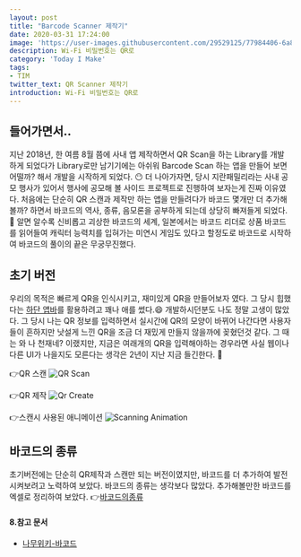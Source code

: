 ```yaml
---
layout: post
title: "Barcode Scanner 제작기"
date: 2020-03-31 17:24:00
image: 'https://user-images.githubusercontent.com/29529125/77984406-6a848580-734c-11ea-8482-3da99ac1a5b3.jpg'
description: Wi-Fi 비밀번호는 QR로
category: 'Today I Make'
tags:
- TIM
twitter_text: QR Scanner 제작기
introduction: Wi-Fi 비밀번호는 QR로
---
```


## 들어가면서..
지난 2018년, 한 여름 8월 쯤에 사내 앱 제작하면서 QR Scan을 하는 Library를 개발하게 되었다가 Library로만 남기기에는 아쉬워 Barcode Scan 하는 앱을 만들어 보면 어떨까? 해서 개발을 시작하게 되었다. 😶 더 나아가자면, 당시 지란패밀리라는 사내 공모 행사가 있어서 행사에 공모해 볼 사이드 프로젝트로 진행하여 보자는게 진짜 이유였다.
처음에는 단순히 QR 스캔과 제작만 하는 앱을 만들려다가 바코드 몇개만 더 추가해볼까? 하면서 바코드의 역사, 종류, 음모론을 공부하게 되는데 상당히 빠져들게 되었다. 🤖
알면 알수록 신비롭고 괴상한 바코드의 세계, 일본에서는 바코드 리더로 상품 바코드를 읽어들여 캐릭터 능력치를 입혀가는 미연시 게임도 있다고 할정도로 바코드로 시작하여 바코드의 풀이의 끝은 무궁무진했다. 

## 초기 버전 
우리의 목적은 빠르게 QR을 인식시키고, 재미있게 QR을 만들어보자 였다.
그 당시 힙했다는 [하단 앱바](https://material.io/components/app-bars-bottom/#anatomy)를 활용하려고 꽤나 애를 썼다.😄 개발하시던분도 나도 정말 고생이 많았다.
그 당시 나는 QR 정보를 입력하면서 실시간에 QR의 모양이 바뀌어 나간다면 사용자들이 흔하지만 낫설게 느낀 QR을 조금 더 재밌게 만들지 않을까에 꽂혔던것 같다.
그 때는 와 나 천재네? 이랬지만, 지금은 여래개의 QR을 입력해야하는 경우라면 사실 웹이나 다른 UI가 나을지도 모른다는 생각은 2년이 지난 지금 들긴한다. 🤡

👉QR 스캔
![QR Scan](https://user-images.githubusercontent.com/29529125/77983272-86d2f300-7349-11ea-8fa3-9ac7868f25ab.gif)

👉QR 제작
![Qr Create](https://user-images.githubusercontent.com/29529125/77982474-63a74400-7347-11ea-957b-bcd08cb808a2.gif)

👉스캔시 사용된 애니메이션 
![Scanning Animation]()

## 바코드의 종류
초기버전에는 단순히 QR제작과 스캔만 되는 버전이였지만, 바코드를 더 추가하여 발전시켜보려고 노력하여 보았다. 바코드의 종류는 생각보다 많았다. 
추가해볼만한 바코드를 엑셀로 정리하여 보았다. 
👉[바코드의종류](https://docs.google.com/spreadsheets/d/12QsEy9Q259WckKjOmFr9uuO6wFndcBunB7rJhQDl1ak/edit?usp=sharing)




#### 8.참고 문서 
- [나무위키-바코드](https://namu.wiki/w/%EB%B0%94%EC%BD%94%EB%93%9C)
